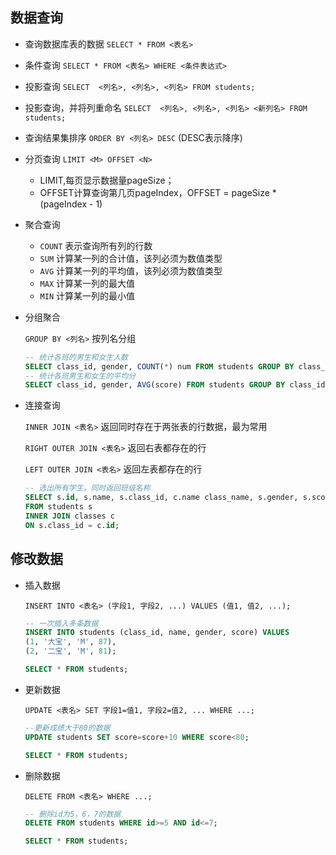 ## 数据查询

- 查询数据库表的数据 ```SELECT * FROM <表名>```

- 条件查询  ```SELECT * FROM <表名> WHERE <条件表达式>```

- 投影查询  ```SELECT  <列名>, <列名>, <列名> FROM students;```

- 投影查询，并将列重命名  ```SELECT  <列名>, <列名>, <列名> <新列名> FROM students;```

- 查询结果集排序 ```ORDER BY <列名> DESC``` (DESC表示降序)

- 分页查询 ```LIMIT <M> OFFSET <N>```

    - LIMIT,每页显示数据量pageSize；
    - OFFSET计算查询第几页pageIndex，OFFSET = pageSize * (pageIndex - 1)

- 聚合查询 

    - ```COUNT```  表示查询所有列的行数
    - ```SUM```	计算某一列的合计值，该列必须为数值类型
    - ```AVG```	计算某一列的平均值，该列必须为数值类型
    - ```MAX```	计算某一列的最大值
    - ```MIN```	计算某一列的最小值

- 分组聚合

    ```GROUP BY <列名>``` 按列名分组

    ```SQL
    -- 统计各班的男生和女生人数
    SELECT class_id, gender, COUNT(*) num FROM students GROUP BY class_id, gender;
    -- 统计各班男生和女生的平均分
    SELECT class_id, gender, AVG(score) FROM students GROUP BY class_id, gender;
    ```

- 连接查询

    ```INNER JOIN <表名>``` 返回同时存在于两张表的行数据，最为常用

    ```RIGHT OUTER JOIN <表名>``` 返回右表都存在的行

    ```LEFT OUTER JOIN <表名>``` 返回左表都存在的行
    ```sql
    -- 选出所有学生，同时返回班级名称
    SELECT s.id, s.name, s.class_id, c.name class_name, s.gender, s.score
    FROM students s
    INNER JOIN classes c
    ON s.class_id = c.id;
    ```


## 修改数据
- 插入数据

    ```INSERT INTO <表名> (字段1, 字段2, ...) VALUES (值1, 值2, ...);```

    ```sql
    -- 一次插入多条数据
    INSERT INTO students (class_id, name, gender, score) VALUES
  (1, '大宝', 'M', 87),
  (2, '二宝', 'M', 81);

    SELECT * FROM students;
    ```

- 更新数据

    ```UPDATE <表名> SET 字段1=值1, 字段2=值2, ... WHERE ...;```

    ```sql
    --更新成绩大于80的数据
    UPDATE students SET score=score+10 WHERE score<80;
    
    SELECT * FROM students;
    ```

- 删除数据

    ```DELETE FROM <表名> WHERE ...;```

    ```sql
    -- 删除id为5，6，7的数据
    DELETE FROM students WHERE id>=5 AND id<=7;
    
    SELECT * FROM students;
    ```